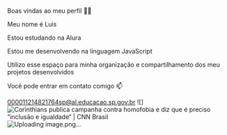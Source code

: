 Boas vindas ao meu perfil 💙💙

Meu nome é Luis

Estou estudando na Alura

Estou me desenvolvendo na linguagem JavaScript

Utilizo esse espaço para minha organização e compartilhamento dos meu projetos desenvolvidos

Você pode entrar em contato comigo 📫

000011214821764sp@al.educacao.sp.gov.br
![]<img src="https://www.cnnbrasil.com.br/wp-content/uploads/sites/12/2023/05/corinthians-campanha-lgbt-1-e1684345850421.png?w=1024" alt="Corinthians publica campanha contra homofobia e diz que é preciso “inclusão  e igualdade“ | CNN Brasil"/>![Uploading image.png…]()
